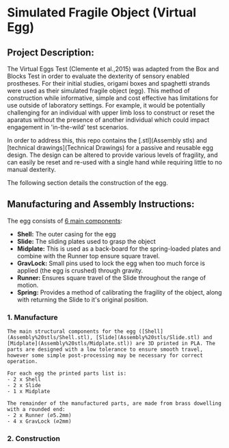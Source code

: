 # Simulated Fragile Object (Virtual Egg)

## Project Description:

The Virtual Eggs Test (Clemente et al.,2015) was adapted from the Box and Blocks Test in order to evaluate the dexterity of sensory enabled prostheses. For their initial studies, origami boxes and spaghetti strands were used as their simulated fragile object (egg). This method of construction while informative, simple and cost effective has limitations for use outside of laboratory settings. For example, it would be potentially challenging for an individual with upper limb loss to construct or reset the aparatus without the presence of another individual which could impact engagement in 'in-the-wild' test scenarios.

In order to address this, this repo contains the [.stl](Assembly stls) and [technical drawings](Technical Drawings) for a passive and reusable egg design. The design can be altered to provide various levels of fragility, and can easily be reset and re-used with a single hand while requiring little to no manual dexterity.

The following section details the construction of the egg.

## Manufacturing and Assembly Instructions:

The egg consists of [6 main components](Technical%20Drawings/Assembly%20Drawings.pdf):
- **Shell:** The outer casing for the egg
- **Slide:** The sliding plates used to grasp the object
- **Midplate:** This is used as a back-board for the spring-loaded plates and combine with the Runner top ensure square travel.
- **GravLock:** Small pins used to lock the egg when too much force is applied (the egg is crushed) through gravity.
- **Runner:** Ensures square travel of the Slide throughout the range of motion.
- **Spring:** Provides a method of calibrating the fragility of the object, along with returning the Slide to it's original position.

### 1. Manufacture
    The main structural components for the egg ([Shell](Assembly%20stls/Shell.stl), [Slide](Assembly%20stls/Slide.stl) and [Midplate](Assembly%20stls/Midplate.stl)) are 3D printed in PLA. The parts are designed with a low tolerance to ensure smooth travel, however some simple post-processing may be necessary for correct operation.

    For each egg the printed parts list is:
    - 2 x Shell
    - 2 x Slide
    - 1 x Midplate

    The remainder of the manufactured parts, are made from brass dowelling with a rounded end:
    - 2 x Runner (⌀5.2mm)
    - 4 x GravLock (⌀2mm)

### 2. Construction
    

